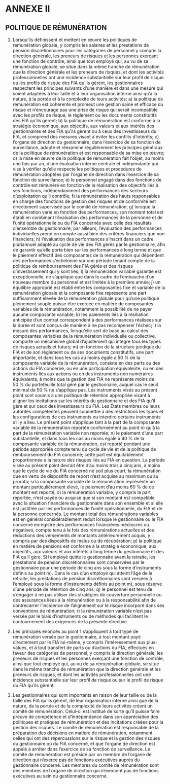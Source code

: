 # ANNEXE II

## POLITIQUE DE RÉMUNÉRATION

1. Lorsqu’ils définissent et mettent en œuvre les politiques de rémunération globale, y compris les salaires et les prestations de pension discrétionnaires pour les catégories de personnel y compris la direction générale, les preneurs de risques et les personnes exerçant une fonction de contrôle, ainsi que tout employé qui, au vu de sa rémunération globale, se situe dans la même tranche de rémunération que la direction générale et les preneurs de risques, et dont les activités professionnelles ont une incidence substantielle sur leur profil de risque ou les profils de risque des FIA qu’ils gèrent, les gestionnaires respectent les principes suivants d’une manière et dans une mesure qui soient adaptées à leur taille et à leur organisation interne ainsi qu’à la nature, à la portée et à la complexité de leurs activités: a) la politique de rémunération est cohérente et promeut une gestion saine et efficace du risque et n’encourage pas une prise de risque qui serait incompatible avec les profils de risque, le règlement ou les documents constitutifs des FIA qu’ils gèrent; b) la politique de rémunération est conforme à la stratégie économique, aux objectifs, aux valeurs et aux intérêts des gestionnaires et des FIA qu’ils gèrent ou à ceux des investisseurs du FIA, et comprend des mesures visant à éviter les conflits d’intérêts; c) l’organe de direction du gestionnaire, dans l’exercice de sa fonction de surveillance, adopte et réexamine régulièrement les principes généraux de la politique de rémunération et est responsable de sa mise en œuvre; d) la mise en œuvre de la politique de rémunération fait l’objet, au moins une fois par an, d’une évaluation interne centrale et indépendante qui vise à vérifier qu’elle respecte les politiques et procédures de rémunération adoptées par l’organe de direction dans l’exercice de sa fonction de surveillance; e) le personnel engagé dans des fonctions de contrôle est rémunéré en fonction de la réalisation des objectifs liés à ses fonctions, indépendamment des performances des secteurs d’exploitation qu’il contrôle; f) la rémunération des hauts responsables en charge des fonctions de gestion des risques et de conformité est directement supervisée par le comité de rémunération; g) lorsque la rémunération varie en fonction des performances, son montant total est établi en combinant l’évaluation des performances de la personne et de l’unité opérationnelle ou du FIA concernés avec celle des résultats d’ensemble du gestionnaire; par ailleurs, l’évaluation des performances individuelles prend en compte aussi bien des critères financiers que non financiers; h) l’évaluation des performances s’inscrit dans un cadre pluriannuel adapté au cycle de vie des FIA gérés par le gestionnaire, afin de garantir qu’elle porte bien sur les performances à long terme et que le paiement effectif des composantes de la rémunération qui dépendent des performances s’échelonne sur une période tenant compte de la politique de remboursement des FIA gérés et des risques d’investissement qui y sont liés; i) la rémunération variable garantie est exceptionnelle, ne s’applique que dans le cadre de l’embauche d’un nouveau membre du personnel et est limitée à la première année; j) un équilibre approprié est établi entre les composantes fixe et variable de la rémunération globale et la composante fixe représente une part suffisamment élevée de la rémunération globale pour qu’une politique pleinement souple puisse être exercée en matière de composantes variables de la rémunération, notamment la possibilité de ne payer aucune composante variable; k) les paiements liés à la résiliation anticipée d’un contrat correspondent à des performances réalisées sur la durée et sont conçus de manière à ne pas récompenser l’échec; l) la mesure des performances, lorsqu’elle sert de base au calcul des composantes variables de la rémunération individuelle ou collective, comporte un mécanisme global d’ajustement qui intègre tous les types de risques actuels et futurs; m) en fonction de la structure juridique du FIA et de son règlement ou de ses documents constitutifs, une part importante, et dans tous les cas au moins égale à 50 % de la composante variable de la rémunération, consiste en des parts ou des actions du FIA concerné, ou en une participation équivalente, ou en des instruments liés aux actions ou en des instruments non numéraires équivalents, à moins que la gestion des FIA ne représente moins de 50 % du portefeuille total géré par le gestionnaire, auquel cas le seuil minimal de 50 % ne s’applique pas. Les instruments visés au présent point sont soumis à une politique de rétention appropriée visant à aligner les incitations sur les intérêts du gestionnaire et des FIA qu’il gère et sur ceux des investisseurs du FIA. Les États membres ou leurs autorités compétentes peuvent soumettre à des restrictions les types et les configurations de ces instruments ou interdire certains instruments s’il y a lieu. Le présent point s’applique tant à la part de la composante variable de la rémunération reportée conformément au point n) qu’à la part de la rémunération variable non reportée; n) le paiement d’une part substantielle, et dans tous les cas au moins égale à 40 % de la composante variable de la rémunération, est reporté pendant une période appropriée compte tenu du cycle de vie et de la politique de remboursement du FIA concerné; cette part est équitablement proportionnée à la nature des risques liés au FIA en question. La période visée au présent point devrait être d’au moins trois à cinq ans, à moins que le cycle de vie du FIA concerné ne soit plus court; la rémunération due en vertu de dispositifs de report n’est acquise au maximum qu’au prorata; si la composante variable de la rémunération représente un montant particulièrement élevé, le paiement d’au moins 60 % de ce montant est reporté; o) la rémunération variable, y compris la part reportée, n’est payée ou acquise que si son montant est compatible avec la situation financière du gestionnaire dans son ensemble et si elle est justifiée par les performances de l’unité opérationnelle, du FIA et de la personne concernés. Le montant total des rémunérations variables est en général considérablement réduit lorsque le gestionnaire ou le FIA concerné enregistre des performances financières médiocres ou négatives, compte tenu à la fois des rémunérations actuelles et des réductions des versements de montants antérieurement acquis, y compris par des dispositifs de malus ou de récupération; p) la politique en matière de pensions est conforme à la stratégie économique, aux objectifs, aux valeurs et aux intérêts à long terme du gestionnaire et des FIA qu’il gère. Si l’employé quitte le gestionnaire avant la retraite, les prestations de pension discrétionnaires sont conservées par le gestionnaire pour une période de cinq ans sous la forme d’instruments définis au point m). Dans le cas d’un employé qui atteint l’âge de la retraite, les prestations de pension discrétionnaires sont versées à l’employé sous la forme d’instruments définis au point m), sous réserve d’une période de rétention de cinq ans; q) le personnel est tenu de s’engager à ne pas utiliser des stratégies de couverture personnelle ou des assurances liées à la rémunération ou à la responsabilité afin de contrecarrer l’incidence de l’alignement sur le risque incorporé dans ses conventions de rémunération; r) la rémunération variable n’est pas versée par le biais d’instruments ou de méthodes qui facilitent le contournement des exigences de la présente directive.

2. Les principes énoncés au point 1 s’appliquent à tout type de rémunération versée par le gestionnaire, à tout montant payé directement par le FIA lui-même, y compris l’intéressement aux plus-values, et à tout transfert de parts ou d’actions du FIA, effectués en faveur des catégories de personnel, y compris la direction générale, les preneurs de risques et les personnes exerçant une fonction de contrôle, ainsi que tout employé qui, au vu de sa rémunération globale, se situe dans la même tranche de rémunération que la direction générale et les preneurs de risques, et dont les activités professionnelles ont une incidence substantielle sur leur profil de risque ou sur le profil de risque du FIA qu’ils gèrent.

3. Les gestionnaires qui sont importants en raison de leur taille ou de la taille des FIA qu’ils gèrent, de leur organisation interne ainsi que de la nature, de la portée et de la complexité de leurs activités créent un comité de rémunération. Celui-ci est institué de sorte qu’il puisse faire preuve de compétence et d’indépendance dans son appréciation des politiques et pratiques de rémunération et des incitations créées pour la gestion des risques. Le comité de rémunération est responsable de la préparation des décisions en matière de rémunération, notamment celles qui ont des répercussions sur le risque et la gestion des risques du gestionnaire ou du FIA concerné, et que l’organe de direction est appelé à arrêter dans l’exercice de sa fonction de surveillance. Le comité de rémunération est présidé par un membre de l’organe de direction qui n’exerce pas de fonctions exécutives auprès du gestionnaire concerné. Les membres du comité de rémunération sont des membres de l’organe de direction qui n’exercent pas de fonctions exécutives au sein du gestionnaire concerné.